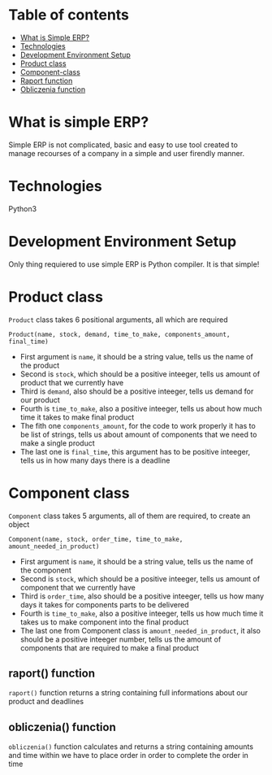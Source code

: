 # Table of contents
* [What is Simple ERP?](#What-is-simple-ERP?)
* [Technologies](#Technologies)
* [Development Environment Setup](#Development-Environment-Setup)
* [Product class](#Product-class)
* [Component-class](#Component-class)
* [Raport function](#raport()-function)
* [Obliczenia function](#obliczenia()-function)
  
# What is simple ERP?
Simple ERP is not complicated, basic and easy to use tool created to manage recourses of a company in a simple and user firendly manner.

# Technologies
Python3

# Development Environment Setup
Only thing requiered to use simple ERP is Python compiler. It is that simple!

# Product class
`Product` class takes 6 positional arguments, all which are required
```
Product(name, stock, demand, time_to_make, components_amount, final_time)
```
* First argument is `name`, it should be a string value, tells us the name of the product
* Second is `stock`, which should be a positive inteeger, tells us amount of product that we currently have
* Third is `demand`, also should be a positive inteeger, tells us demand for our product
* Fourth is `time_to_make`, also a positive inteeger, tells us about how much time it takes to make final product
* The fith one `components_amount`, for the code to work properly it has to be list of strings, tells us about amount of components that we need to make a single product
* The last one is `final_time`, this argument has to be positive inteeger, tells us in how many days there is a deadline 

# Component class
`Component` class takes 5 arguments, all of them are required, to create an object
```
Component(name, stock, order_time, time_to_make, amount_needed_in_product)
```
* First argument is `name`, it should be a string value, tells us the name of the component
* Second is `stock`, which should be a positive inteeger, tells us amount of component that we currently have
* Third is `order_time`, also should be a positive inteeger, tells us how many days it takes for components parts to be delivered
* Fourth is `time_to_make`, also a positive inteeger, tells us how much time it takes us to make component into the final product
* The last one from Component class is `amount_needed_in_product`, it also should be a positive inteeger number, tells us the amount of components that are required to make a final product

## raport() function
`raport()` function returns a string containing full informations about our product and deadlines

## obliczenia() function
`obliczenia()` function calculates and returns a string containing amounts and time within we have to place order in order to complete the order in time
